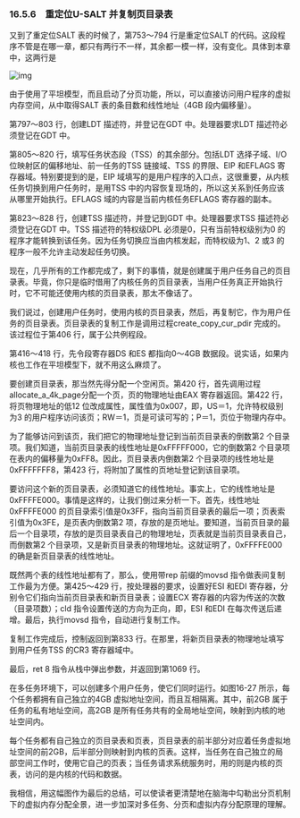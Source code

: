 ### 16.5.6　重定位U-SALT 并复制页目录表

又到了重定位SALT 表的时候了，第753～794 行是重定位SALT 的代码。这段程序不管是在哪一章，都只有两行不一样，其余都一模一样，没有变化。具体到本章中，这两行是

![img](../0-Assets/Epubook/x86汇编语言从实模式到保护模式_李忠_等_Z_Library/images/00710.jpeg)

由于使用了平坦模型，而且启动了分页功能，所以，可以直接访问用户程序的虚拟内存空间，从中取得SALT 表的条目数和线性地址（4GB 段内偏移量）。

第797～803 行，创建LDT 描述符，并登记在GDT 中。处理器要求LDT 描述符必须登记在GDT 中。

第805～820 行，填写任务状态段（TSS）的其余部分。包括LDT 选择子域、I/O 位映射区的偏移地址、前一任务的TSS 链接域、TSS 的界限、EIP 和EFLAGS 寄存器域。特别要提到的是，EIP 域填写的是用户程序的入口点，这很重要，从内核任务切换到用户任务时，是用TSS 中的内容恢复现场的，所以这关系到任务应该从哪里开始执行。EFLAGS 域的内容是当前内核任务EFLAGS 寄存器的副本。

第823～828 行，创建TSS 描述符，并登记到GDT 中。处理器要求TSS 描述符必须登记在GDT 中。TSS 描述符的特权级DPL 必须是0，只有当前特权级别为0 的程序才能转换到该任务。因为任务切换应当由内核发起，而特权级为1、2 或3 的程序一般不允许主动发起任务切换。

现在，几乎所有的工作都完成了，剩下的事情，就是创建属于用户任务自己的页目录表。毕竟，你只是临时借用了内核任务的页目录表，当用户任务真正开始执行时，它不可能还使用内核的页目录表，那太不像话了。

我们说过，创建用户任务时，使用内核的页目录表，然后，再复制它，作为用户任务的页目录表。页目录表的复制工作是调用过程create_copy_cur_pdir 完成的。该过程位于第406 行，属于公共例程段。

第416～418 行，先令段寄存器DS 和ES 都指向0～4GB 数据段。说实话，如果内核也工作在平坦模型下，就不用这么麻烦了。

要创建页目录表，那当然先得分配一个空闲页。第420 行，首先调用过程allocate_a_4k_page分配一个页，页的物理地址由EAX 寄存器返回。第422 行，将页物理地址的低12 位改成属性，属性值为0x007，即，US＝1，允许特权级别为3 的用户程序访问该页；RW＝1，页是可读可写的；P＝1，页位于物理内存中。

为了能够访问到该页，我们把它的物理地址登记到当前页目录表的倒数第2 个目录项。我们知道，当前页目录表的线性地址是0xFFFFF000，它的倒数第2 个目录项在表内的偏移量为0xFF8。因此，页目录表内倒数第2 个目录项的线性地址是0xFFFFFFF8，第423 行，将附加了属性的页地址登记到该目录项。

要访问这个新的页目录表，必须知道它的线性地址。事实上，它的线性地址是0xFFFFE000。事情是这样的，让我们倒过来分析一下。首先，线性地址0xFFFFE000 的页目录索引值是0x3FF，指向当前页目录表的最后一项；页表索引值为0x3FE，是页表内倒数第2 项，存放的是页地址。要知道，当前页目录的最后一个目录项，存放的是页目录表自己的物理地址，页表就是当前页目录表自己，而倒数第2 个目录项，又是新页目录表的物理地址。这就证明了，0xFFFFE000 的确是新页目录表的线性地址。

既然两个表的线性地址都有了，那么，使用带rep 前缀的movsd 指令做表间复制工作最为方便。第425～429 行，按处理器的要求，设置好ESI 和EDI 寄存器，分别令它们指向当前页目录表和新页目录表；设置ECX 寄存器的内容为传送的次数（目录项数）；cld 指令设置传送的方向为正向，即，ESI 和EDI 在每次传送后递增。最后，执行movsd 指令，自动进行复制工作。

复制工作完成后，控制返回到第833 行。在那里，将新页目录表的物理地址填写到用户任务TSS 的CR3 寄存器域中。

最后，ret 8 指令从栈中弹出参数，并返回到第1069 行。

在多任务环境下，可以创建多个用户任务，使它们同时运行。如图16-27 所示，每个任务都拥有自己独立的4GB 虚拟地址空间，而且互相隔离。其中，前2GB 属于任务的私有地址空间，高2GB 是所有任务共有的全局地址空间，映射到内核的地址空间内。

每个任务都有自己独立的页目录表和页表，页目录表的前半部分对应着任务虚拟地址空间的前2GB，后半部分则映射到内核的页表。这样，当任务在自己独立的局部空间工作时，使用它自己的页表；当任务请求系统服务时，用的则是内核的页表，访问的是内核的代码和数据。

我相信，用这幅图作为最后的总结，可以使读者更清楚地在脑海中勾勒出分页机制下的虚拟内存分配全景，进一步加深对多任务、分页和虚拟内存分配原理的理解。